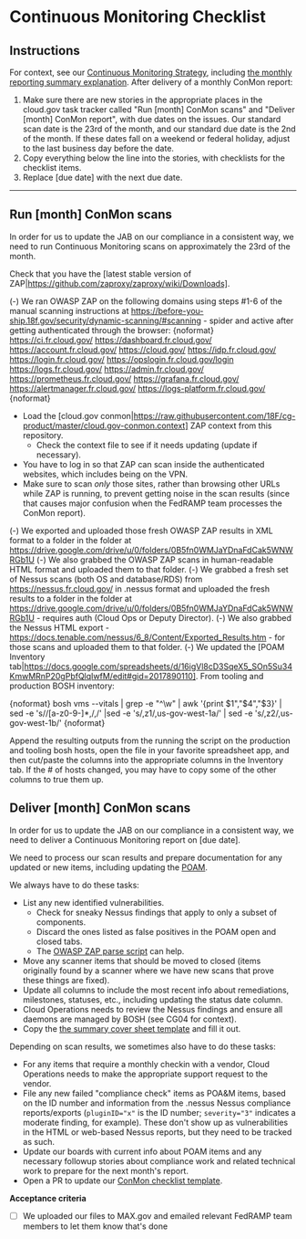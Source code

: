 # Continuous Monitoring Checklist

## Instructions

For context, see our [Continuous Monitoring Strategy](https://cloud.gov/docs/ops/continuous-monitoring/), including [the monthly reporting summary explanation](https://cloud.gov/docs/ops/continuous-monitoring/#monthly-reporting-summary). After delivery of a monthly ConMon report:

1. Make sure there are new stories in the appropriate places in the cloud.gov task tracker called "Run [month] ConMon scans" and "Deliver [month] ConMon report", with due dates on the issues. Our standard scan date is the 23rd of the month, and our standard due date is the 2nd of the month. If these dates fall on a weekend or federal holiday, adjust to the last business day before the date.
1. Copy everything below the line into the stories, with checklists for the checklist items.
1. Replace [due date] with the next due date.

---

## Run [month] ConMon scans

In order for us to update the JAB on our compliance in a consistent way, we need to run Continuous Monitoring scans on approximately the 23rd of the month.

Check that you have the [latest stable version of ZAP|https://github.com/zaproxy/zaproxy/wiki/Downloads].

(-) We ran OWASP ZAP on the following domains using steps #1-6 of the manual scanning instructions at https://before-you-ship.18f.gov/security/dynamic-scanning/#scanning - spider and active after getting authenticated through the browser:
    {noformat}
https://ci.fr.cloud.gov/
https://dashboard.fr.cloud.gov/
https://account.fr.cloud.gov/
https://cloud.gov/
https://idp.fr.cloud.gov/
https://login.fr.cloud.gov/
https://opslogin.fr.cloud.gov/login
https://logs.fr.cloud.gov/
https://admin.fr.cloud.gov/
https://prometheus.fr.cloud.gov/ 
https://grafana.fr.cloud.gov/
https://alertmanager.fr.cloud.gov/
https://logs-platform.fr.cloud.gov/
    {noformat}
  - Load the [cloud.gov conmon|https://raw.githubusercontent.com/18F/cg-product/master/cloud.gov-conmon.context] ZAP context from this repository.
    - Check the context file to see if it needs updating (update if necessary).
  - You have to log in so that ZAP can scan inside the authenticated websites, which includes being on the VPN.
  - Make sure to scan _only_ those sites, rather than browsing other URLs while ZAP is running, to prevent getting noise in the scan results (since that causes major confusion when the FedRAMP team processes the ConMon report).

(-) We exported and uploaded those fresh OWASP ZAP results in XML format to a folder in the folder at https://drive.google.com/drive/u/0/folders/0B5fn0WMJaYDnaFdCak5WNWRGb1U
(-) We also grabbed the OWASP ZAP scans in human-readable HTML format and uploaded them to that folder.
(-) We grabbed a fresh set of Nessus scans (both OS and database/RDS) from https://nessus.fr.cloud.gov/ in .nessus format and uploaded the fresh results to a folder in the folder at https://drive.google.com/drive/u/0/folders/0B5fn0WMJaYDnaFdCak5WNWRGb1U - requires auth (Cloud Ops or Deputy Director).
(-) We also grabbed the Nessus HTML export - https://docs.tenable.com/nessus/6_8/Content/Exported_Results.htm - for those scans and uploaded them to that folder.
(-) We updated the [POAM Inventory tab|https://docs.google.com/spreadsheets/d/16igVl8cD3SqeX5_SOn5Su34KmwMRnP20gPbfQlqIwfM/edit#gid=2017890110]. From tooling and production BOSH inventory:

{noformat}
bosh vms --vitals | grep -e "^\w" | awk '{print $1","$4","$3}' | sed -e 's/\/[a-z0-9\-]*,/,/' |sed -e 's/,z1/,us-gov-west-1a/' | sed -e 's/,z2/,us-gov-west-1b/' 
{noformat}

Append the resulting outputs from the running the script on the production and tooling bosh hosts, open the file in your favorite spreadsheet app, and then cut/paste the columns into the appropriate columns in the Inventory tab.  If the # of hosts changed, you may have to copy some of the other columns to true them up.


## Deliver [month] ConMon scans

In order for us to update the JAB on our compliance in a consistent way, we need to deliver a Continuous Monitoring report on [due date].

We need to process our scan results and prepare documentation for any updated or new items, including updating the [POAM](https://docs.google.com/spreadsheets/d/16igVl8cD3SqeX5_SOn5Su34KmwMRnP20gPbfQlqIwfM/edit#gid=1701775784).

We always have to do these tasks:

* List any new identified vulnerabilities.
   * Check for sneaky Nessus findings that apply to only a subset of components.
   * Discard the ones listed as false positives in the POAM open and closed tabs.
   * The [OWASP ZAP parse script](https://github.com/18F/cg-scripts/blob/master/parse-owasp-zap-xml.py) can help.
* Move any scanner items that should be moved to closed (items originally found by a scanner where we have new scans that prove these things are fixed).
* Update all columns to include the most recent info about remediations, milestones, statuses, etc., including updating the status date column.
* Cloud Operations needs to review the Nessus findings and ensure all daemons are managed by BOSH (see CG04 for context).
* Copy the [the summary cover sheet template](https://drive.google.com/drive/folders/1oUmCq_YHJoE3EeR6a-pfE3i4D1ZzFUiL) and fill it out.

Depending on scan results, we sometimes also have to do these tasks:

* For any items that require a monthly checkin with a vendor, Cloud Operations needs to make the appropriate support request to the vendor.
* File any new failed "compliance check" items as POA&M items, based on the ID number and information from the .nessus Nessus compliance reports/exports (`pluginID="x"` is the ID number; `severity="3"` indicates a moderate finding, for example). These don't show up as vulnerabilities in the HTML or web-based Nessus reports, but they need to be tracked as such.
* Update our boards with current info about POAM items and any necessary followup stories about compliance work and related technical work to prepare for the next month's report.
* Open a PR to update our [ConMon checklist template](https://github.com/18F/cg-product/blob/master/ConMonChecklist.md).

**Acceptance criteria**
-  [ ] We uploaded our files to MAX.gov and emailed relevant FedRAMP team members to let them know that's done
